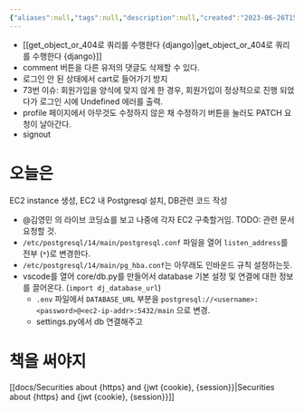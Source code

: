 ```yaml
---
{"aliases":null,"tags":null,"description":null,"created":"2023-06-26T15:15:00","updated":"2023-07-15T21:30:21","title":"20230626 book-project","dg-publish":true,"permalink":"/docs/20230626 book-project/","dgPassFrontmatter":true}
---
```


- [[get_object_or_404로 쿼리를 수행한다 {django}\|get_object_or_404로 쿼리를 수행한다 {django}]]
- comment 버튼을 다른 유저의 댓글도 삭제할 수 있다.
- 로그인 안 된 상태에서 cart로 들어가기 방지
- 73번 이슈: 회원가입을 양식에 맞지 않게 한 경우, 회원가입이 정상적으로 진행 되었다가 로그인 시에 Undefined 에러를 출력.
- profile 페이지에서 아무것도 수정하지 않은 채 수정하기 버튼을 눌러도 PATCH 요청이 날아간다.
- signout 

# 오늘은

EC2 instance 생성, EC2 내 Postgresql 설치, DB관련 코드 작성

- @김영민 의 라이브 코딩쇼를 보고 나중에 각자 EC2 구축할거임. TODO: 관련 문서 요청할 것.
- `/etc/postgresql/14/main/postgresql.conf` 파일을 열어  `listen_address`를 전부 (`*`)로 변경한다.
- `/etc/postgresql/14/main/pg_hba.conf`는 아무래도 인바운드 규칙 설정하는듯.
- vscode를 열어 core/db.py를 만들어서 database 기본 설정 및 연결에 대한 정보를 끌어온다. (`import dj_database_url`)
	- `.env` 파일에서 `DATABASE_URL` 부분을 `postgresql://<username>:<password>@<ec2-ip-addr>:5432/main` 으로 변경.
	- settings.py에서 db 연결해주고

# 책을 써야지

[[docs/Securities about {https} and {jwt {cookie}, {session}}\|Securities about {https} and {jwt {cookie}, {session}}]]
